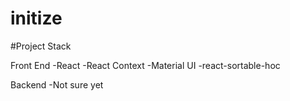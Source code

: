 # initize

#Project Stack

Front End
-React
-React Context
-Material UI
-react-sortable-hoc

Backend
-Not sure yet